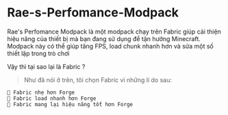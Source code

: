 # Rae-s-Perfomance-Modpack
Rae's Perfomance Modpack là một modpack chạy trên Fabric giúp cải thiện hiệu năng của thiết bị mà bạn đang sử dụng để tận hưởng Minecraft. Modpack này có thể giúp tăng FPS, load chunk nhanh hơn và sửa một số thiết lập trong trò chơi

Vậy thì tại sao lại là Fabric ?
  > Như đã nói ở trên, tôi chọn Fabric vì những lí do sau:
    
    🔸 Fabric nhẹ hơn Forge
    🔸 Fabric load nhanh hơn Forge
    🔸 Fabric mang lại hiệu năng tốt hơn Forge

